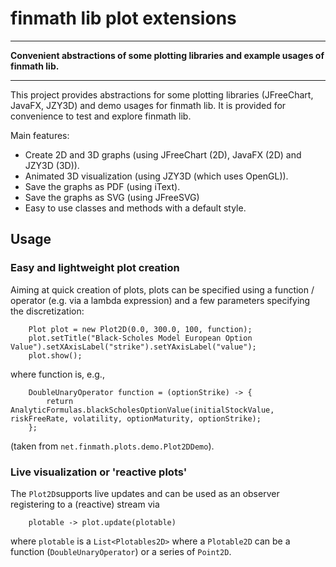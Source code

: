 # finmath lib plot extensions
- - - -
**Convenient abstractions of some plotting libraries and example usages of finmath lib.**
- - - -

This project provides abstractions for some plotting libraries (JFreeChart, JavaFX, 
JZY3D) and demo usages for finmath lib.
It is provided for convenience to test and explore finmath lib.

Main features:
- Create 2D and 3D graphs (using JFreeChart (2D), JavaFX (2D) and JZY3D (3D)).
- Animated 3D visualization (using JZY3D (which uses OpenGL)).
- Save the graphs as PDF (using iText).
- Save the graphs as SVG (using JFreeSVG)
- Easy to use classes and methods with a default style.

## Usage

### Easy and lightweight plot creation

Aiming at quick creation of plots, plots can be specified using a function / operator (e.g. via a lambda expression) and a few parameters specifying the discretization:

		Plot plot = new Plot2D(0.0, 300.0, 100, function);
		plot.setTitle("Black-Scholes Model European Option Value").setXAxisLabel("strike").setYAxisLabel("value");
		plot.show();

where function is, e.g.,

		DoubleUnaryOperator function = (optionStrike) -> {
			return AnalyticFormulas.blackScholesOptionValue(initialStockValue, riskFreeRate, volatility, optionMaturity, optionStrike);
		};

(taken from `net.finmath.plots.demo.Plot2DDemo`).

### Live visualization or 'reactive plots'

The ``Plot2D``supports live updates and can be used as an observer registering to a 
(reactive) stream via

        plotable -> plot.update(plotable)

where `plotable` is a  `List<Plotables2D>` where a `Plotable2D` can be a function (`DoubleUnaryOperator`) 
or a series of `Point2D`.

